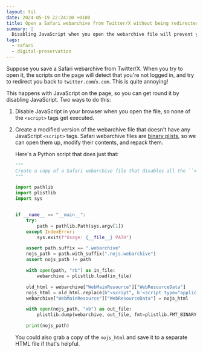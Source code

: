 ```yaml
---
layout: til
date: 2024-05-19 22:24:10 +0100
title: Open a Safari webarchive from Twitter/X without being redirected
summary: |
  Disabling JavaScript when you open the webarchive file will prevent you from redirecting you to twitter.com.
tags:
  - safari
  - digital-preservation
---
```

Suppose you save a Safari webarchive from Twitter/X.
When you try to open it, the scripts on the page will detect that you're not logged in, and try to redirect you back to `twitter.com`/`x.com`.
This is quite annoying!

This happens with JavaScript on the page, so you can get round it by disabling JavaScript.
Two ways to do this:

1.  Disable JavaScript in your browser when you open the file, so none of the `<script>` tags get executed.

2.  Create a modified version of the webarchive file that doesn't have any JavaScript `<script>` tags.
    Safari webarchive files are [binary plists](/til/2024/whats-inside-safari-webarchive/), so we can open them up, modify their contents, and repack them.

    Here's a Python script that does just that:

    ```python
    """
    Create a copy of a Safari webarchive file that disables all the ``<script>`` tags.
    """

    import pathlib
    import plistlib
    import sys


    if __name__ == "__main__":
        try:
            path = pathlib.Path(sys.argv[1])
        except IndexError:
            sys.exit(f"Usage: {__file__} PATH")

        assert path.suffix == ".webarchive"
        nojs_path = path.with_suffix(".nojs.webarchive")
        assert nojs_path != path

        with open(path, "rb") as in_file:
            webarchive = plistlib.load(in_file)

        old_html = webarchive["WebMainResource"]["WebResourceData"]
        nojs_html = old_html.replace(b"<script", b'<script type="application/json"')
        webarchive["WebMainResource"]["WebResourceData"] = nojs_html

        with open(nojs_path, "xb") as out_file:
            plistlib.dump(webarchive, out_file, fmt=plistlib.FMT_BINARY)

        print(nojs_path)
    ```

    You could also grab a copy of the `nojs_html` and save it to a separate HTML file if that's helpful.
